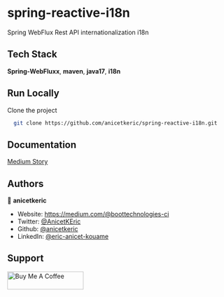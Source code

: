 # spring-reactive-i18n

Spring WebFlux Rest API internationalization i18n

## Tech Stack

**Spring-WebFluxx**, **maven**, **java17**, **i18n**

## Run Locally

Clone the project

```bash
  git clone https://github.com/anicetkeric/spring-reactive-i18n.git
```

## Documentation

[Medium Story](https://boottechnologies-ci.medium.com/spring-webflux-rest-api-internationalization-i18n-bf8af0f3da7)

## Authors

👤 **anicetkeric**

* Website: https://medium.com/@boottechnologies-ci
* Twitter: [@AnicetKEric](https://twitter.com/AnicetKEric)
* Github: [@anicetkeric](https://github.com/anicetkeric)
* LinkedIn: [@eric-anicet-kouame](https://linkedin.com/in/eric-anicet-kouame-49029577)

## Support
<a href="https://www.buymeacoffee.com/boottechnou" target="_blank"><img src="https://cdn.buymeacoffee.com/buttons/default-orange.png" alt="Buy Me A Coffee" height="41" width="174"></a>
